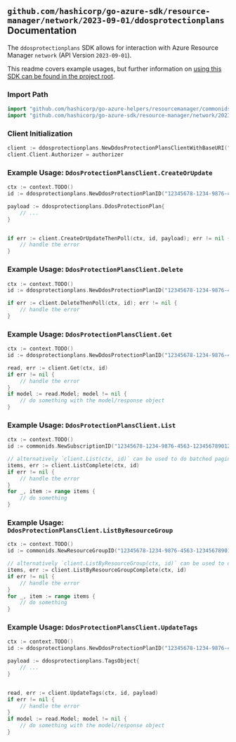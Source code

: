 
## `github.com/hashicorp/go-azure-sdk/resource-manager/network/2023-09-01/ddosprotectionplans` Documentation

The `ddosprotectionplans` SDK allows for interaction with Azure Resource Manager `network` (API Version `2023-09-01`).

This readme covers example usages, but further information on [using this SDK can be found in the project root](https://github.com/hashicorp/go-azure-sdk/tree/main/docs).

### Import Path

```go
import "github.com/hashicorp/go-azure-helpers/resourcemanager/commonids"
import "github.com/hashicorp/go-azure-sdk/resource-manager/network/2023-09-01/ddosprotectionplans"
```


### Client Initialization

```go
client := ddosprotectionplans.NewDdosProtectionPlansClientWithBaseURI("https://management.azure.com")
client.Client.Authorizer = authorizer
```


### Example Usage: `DdosProtectionPlansClient.CreateOrUpdate`

```go
ctx := context.TODO()
id := ddosprotectionplans.NewDdosProtectionPlanID("12345678-1234-9876-4563-123456789012", "example-resource-group", "ddosProtectionPlanName")

payload := ddosprotectionplans.DdosProtectionPlan{
	// ...
}


if err := client.CreateOrUpdateThenPoll(ctx, id, payload); err != nil {
	// handle the error
}
```


### Example Usage: `DdosProtectionPlansClient.Delete`

```go
ctx := context.TODO()
id := ddosprotectionplans.NewDdosProtectionPlanID("12345678-1234-9876-4563-123456789012", "example-resource-group", "ddosProtectionPlanName")

if err := client.DeleteThenPoll(ctx, id); err != nil {
	// handle the error
}
```


### Example Usage: `DdosProtectionPlansClient.Get`

```go
ctx := context.TODO()
id := ddosprotectionplans.NewDdosProtectionPlanID("12345678-1234-9876-4563-123456789012", "example-resource-group", "ddosProtectionPlanName")

read, err := client.Get(ctx, id)
if err != nil {
	// handle the error
}
if model := read.Model; model != nil {
	// do something with the model/response object
}
```


### Example Usage: `DdosProtectionPlansClient.List`

```go
ctx := context.TODO()
id := commonids.NewSubscriptionID("12345678-1234-9876-4563-123456789012")

// alternatively `client.List(ctx, id)` can be used to do batched pagination
items, err := client.ListComplete(ctx, id)
if err != nil {
	// handle the error
}
for _, item := range items {
	// do something
}
```


### Example Usage: `DdosProtectionPlansClient.ListByResourceGroup`

```go
ctx := context.TODO()
id := commonids.NewResourceGroupID("12345678-1234-9876-4563-123456789012", "example-resource-group")

// alternatively `client.ListByResourceGroup(ctx, id)` can be used to do batched pagination
items, err := client.ListByResourceGroupComplete(ctx, id)
if err != nil {
	// handle the error
}
for _, item := range items {
	// do something
}
```


### Example Usage: `DdosProtectionPlansClient.UpdateTags`

```go
ctx := context.TODO()
id := ddosprotectionplans.NewDdosProtectionPlanID("12345678-1234-9876-4563-123456789012", "example-resource-group", "ddosProtectionPlanName")

payload := ddosprotectionplans.TagsObject{
	// ...
}


read, err := client.UpdateTags(ctx, id, payload)
if err != nil {
	// handle the error
}
if model := read.Model; model != nil {
	// do something with the model/response object
}
```

